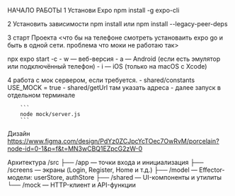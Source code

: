 НАЧАЛО РАБОТЫ
1 Установи Expo
npm install -g expo-cli

2 Установить зависимости
npm install 
или
npm install --legacy-peer-deps 

3 старт Проекта
<что бы на телефоне смотреть установаить expo go и быть в одной сети. проблема что моки не работаю так>

npx expo start -c
    -   w — веб-версия
    -   a — Android (если есть эмулятор или подключённый телефон)
    -   i — iOS (только на macOS с Xcode)


4 работа с мок сервером, если требуется.
    -   shared/constants USE_MOCK = true
    -   shared/getUrl там указать адреса
    -   далее запуск в отдельном терминале

        ```
        node mock/server.js
        ```



Дизайн
https://www.figma.com/design/PdYz0ZCJpcYcTOec7OwRvM/porcelain?node-id=0-1&p=f&t=MN3wCBQ1EZpcG2zW-0


Архитектура
/src
 ├── /app          — точки входа и инициализация
 ├── /screens      — экраны (Login, Register, Home и т.д.)
 ├── /model        — Effector-модели: userStore, authStore
 ├── /shared       — UI-компоненты и утилиты
 └── /mock         — HTTP-клиент и API-функции



